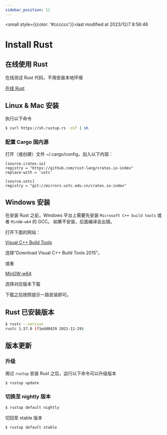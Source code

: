 ```yaml
---
sidebar_position: 12
---
```

    
<small style={{color: '#cccccc'}}>last modified at 2023/12/7 8:56:46</small>
# Install Rust

## 在线使用 Rust

在线测试 Rust 代码，不用安装本地环境

[在线 Rust](https://play.rust-lang.org/)

## Linux & Mac 安装

执行以下命令

```sh
$ curl https://sh.rustup.rs -sSf | sh
```

### 配置 Cargo 国内源

打开（或创建）文件 ~/.cargo/config，加入以下内容：

```text
[source.crates-io]
registry = "https://github.com/rust-lang/crates.io-index"
replace-with = 'ustc'

[source.ustc]
registry = "git://mirrors.ustc.edu.cn/crates.io-index"
```

## Windows 安装

在安装 Rust 之前，Windows 平台上需要先安装 `Microsoft C++ build tools` 或者 `MinGW-w64` 的 GCC。
如果不安装，后面编译会出错。

打开下面的网站：

[Visual C++ Build Tools](https://visualstudio.microsoft.com/zh-hans/visual-cpp-build-tools/)

选择"Download Visual C++ Build Tools 2015"。

或者

[MinGW-w64](https://www.mingw-w64.org/downloads/)

选择对应版本下载

下载之后按照提示一路安装即可。

## Rust 已安装版本

```sh
$ rustc --version
rustc 1.57.0 (f1edd0429 2021-11-29)
```

## 版本更新

### 升级

用过 `rustup` 安装 Rust 之后，运行以下命令可以升级版本

```sh
$ rustup update
```

### 切换至 nightly 版本

```sh
$ rustup default nightly
```

切回至 stable 版本

```sh
$ rustup default stable
```

      